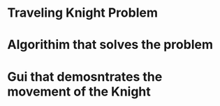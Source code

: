 # Traveling Knight Problem 
# Algorithim that solves the problem
# Gui that demosntrates the movement of the Knight 
